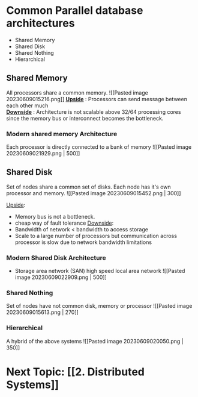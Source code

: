 # Common Parallel database architectures
- Shared Memory
- Shared Disk
- Shared Nothing
- Hierarchical

## Shared Memory
All processors share a common memory. 
![[Pasted image 20230609015216.png]]
<u><b>Upside</b></u> : Processors can send message between each other much  
<u><b>Downside</b></u> : Architecture is not scalable above 32/64 processing cores since the memory bus or interconnect becomes the bottleneck.

### Modern shared memory Architecture
Each processor is directly connected to a bank of memory
![[Pasted image 20230609021929.png | 500]]

## Shared Disk
Set of nodes share a common set of disks. Each node has it's own processor and memory. 
![[Pasted image 20230609015452.png | 300]]

<u>Upside</u>: 
- Memory bus is not a bottleneck.
- cheap way of fault tolerance
<u>Downside</u>: 
- Bandwidth of network < bandwidth to access storage
- Scale to a large number of processors but communication across processor is slow due to network bandwidth limitations

### Modern Shared Disk Architecture
* Storage area network (SAN) high speed local area network
![[Pasted image 20230609022909.png | 500]]




### Shared Nothing
Set of nodes have not common disk, memory or processor
![[Pasted image 20230609015613.png | 270]]


### Hierarchical 
A hybrid of the above systems
![[Pasted image 20230609020050.png | 350]]




# Next Topic: [[2. Distributed Systems]]





